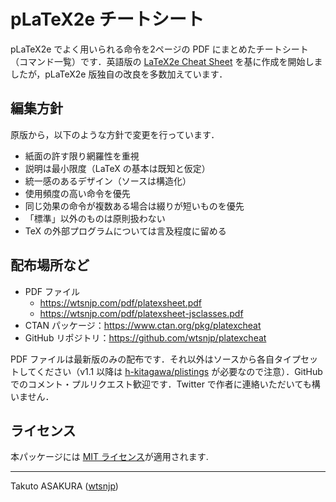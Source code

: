 # pLaTeX2e チートシート

pLaTeX2e でよく用いられる命令を2ページの PDF にまとめたチートシート（コマンド一覧）です．英語版の [LaTeX2e Cheat Sheet](http://www.stdout.org/~winston/latex/) を基に作成を開始しましたが，pLaTeX2e 版独自の改良を多数加えています．

## 編集方針

原版から，以下のような方針で変更を行っています．

* 紙面の許す限り網羅性を重視
* 説明は最小限度（LaTeX の基本は既知と仮定）
* 統一感のあるデザイン（ソースは構造化）
* 使用頻度の高い命令を優先
* 同じ効果の命令が複数ある場合は綴りが短いものを優先
* 「標準」以外のものは原則扱わない
* TeX の外部プログラムについては言及程度に留める

## 配布場所など

* PDF ファイル
	* <https://wtsnjp.com/pdf/platexsheet.pdf>
	* <https://wtsnjp.com/pdf/platexsheet-jsclasses.pdf>
* CTAN パッケージ：<https://www.ctan.org/pkg/platexcheat>
* GitHub リポジトリ：<https://github.com/wtsnjp/platexcheat>

PDF ファイルは最新版のみの配布です．それ以外はソースから各自タイプセットしてください（v1.1 以降は [h-kitagawa/plistings](https://github.com/h-kitagawa/plistings) が必要なので注意）．GitHub でのコメント・プルリクエスト歓迎です．Twitter で作者に連絡いただいても構いません．

## ライセンス

本パッケージには [MIT ライセンス](./LICENSE)が適用されます.

---

Takuto ASAKURA ([wtsnjp](https://twitter.com/wtsnjp))
